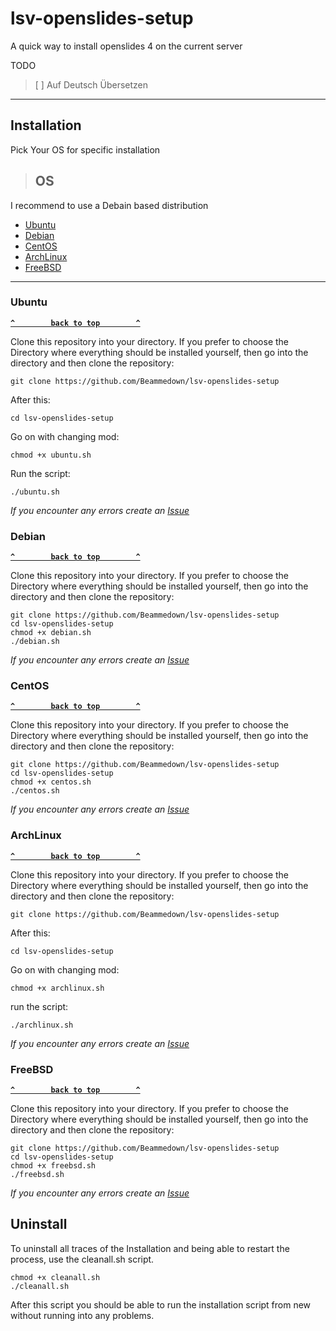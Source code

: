 # lsv-openslides-setup

A quick way to install openslides 4 on the current server

TODO
>[ ] Auf Deutsch Übersetzen

---

## Installation

Pick Your OS for specific installation

>## OS

I recommend to use a Debain based distribution

- [Ubuntu](#ubuntu)
- [Debian](#debian)
- [CentOS](#centos)
- [ArchLinux](#archlinux)
- [FreeBSD](#freebsd)

---

### Ubuntu

**[`^        back to top        ^`](#os)**

Clone this repository into your directory. If you prefer to choose the Directory where everything should be installed yourself, then go into the directory and then clone the repository:

    git clone https://github.com/Beammedown/lsv-openslides-setup

After this:

    cd lsv-openslides-setup

Go on with changing mod:

    chmod +x ubuntu.sh

Run the script:

    ./ubuntu.sh

_If you encounter any errors create an [Issue](https://github.com/Beammedown/lsv-openslides-installer/issues/new/choose/)_

### Debian

**[`^        back to top        ^`](#os)**

Clone this repository into your directory. If you prefer to choose the Directory where everything should be installed yourself, then go into the directory and then clone the repository:

    git clone https://github.com/Beammedown/lsv-openslides-setup
    cd lsv-openslides-setup
    chmod +x debian.sh
    ./debian.sh

_If you encounter any errors create an [Issue](https://github.com/Beammedown/lsv-openslides-installer/issues/new/choose/)_

### CentOS

**[`^        back to top        ^`](#os)**

Clone this repository into your directory. If you prefer to choose the Directory where everything should be installed yourself, then go into the directory and then clone the repository:

    git clone https://github.com/Beammedown/lsv-openslides-setup
    cd lsv-openslides-setup
    chmod +x centos.sh
    ./centos.sh

_If you encounter any errors create an [Issue](https://github.com/Beammedown/lsv-openslides-installer/issues/new/choose/)_

### ArchLinux

**[`^        back to top        ^`](#os)**

Clone this repository into your directory. If you prefer to choose the Directory where everything should be installed yourself, then go into the directory and then clone the repository:

    git clone https://github.com/Beammedown/lsv-openslides-setup

After this:

    cd lsv-openslides-setup

Go on with changing mod:

    chmod +x archlinux.sh

run the script:

    ./archlinux.sh

_If you encounter any errors create an [Issue](https://github.com/Beammedown/lsv-openslides-installer/issues/new/choose/)_

### FreeBSD

**[`^        back to top        ^`](#os)**

Clone this repository into your directory. If you prefer to choose the Directory where everything should be installed yourself, then go into the directory and then clone the repository:

    git clone https://github.com/Beammedown/lsv-openslides-setup
    cd lsv-openslides-setup
    chmod +x freebsd.sh
    ./freebsd.sh

_If you encounter any errors create an [Issue](https://github.com/Beammedown/lsv-openslides-installer/issues/new/choose/)_

## Uninstall

To uninstall all traces of the Installation and being able to restart the process, use the cleanall.sh script.

    chmod +x cleanall.sh
    ./cleanall.sh

After this script you should be able to run the installation script from new without running into any problems.
